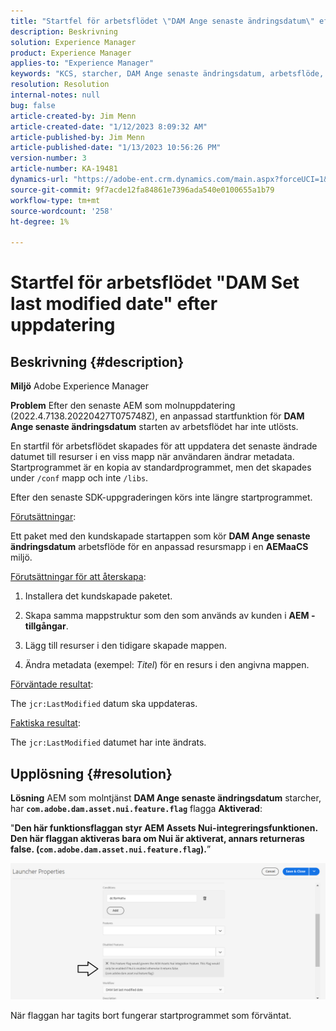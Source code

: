 ```yaml
---
title: "Startfel för arbetsflödet \"DAM Ange senaste ändringsdatum\" efter uppdatering"
description: Beskrivning
solution: Experience Manager
product: Experience Manager
applies-to: "Experience Manager"
keywords: "KCS, starcher, DAM Ange senaste ändringsdatum, arbetsflöde, fel, efter AEMaaCS-uppdatering, AEM, Adobe Experience Manager, utlöst, utlösare, felsökning"
resolution: Resolution
internal-notes: null
bug: false
article-created-by: Jim Menn
article-created-date: "1/12/2023 8:09:32 AM"
article-published-by: Jim Menn
article-published-date: "1/13/2023 10:56:26 PM"
version-number: 3
article-number: KA-19481
dynamics-url: "https://adobe-ent.crm.dynamics.com/main.aspx?forceUCI=1&pagetype=entityrecord&etn=knowledgearticle&id=cc5fc26b-5092-ed11-aad1-6045bd0065f9"
source-git-commit: 9f7acde12fa84861e7396ada540e0100655a1b79
workflow-type: tm+mt
source-wordcount: '258'
ht-degree: 1%

---
```


# Startfel för arbetsflödet &quot;DAM Set last modified date&quot; efter uppdatering

## Beskrivning {#description}


<b>Miljö</b>
Adobe Experience Manager

<b>Problem</b>
Efter den senaste AEM som molnuppdatering (2022.4.7138.20220427T075748Z), en anpassad startfunktion för <b>DAM Ange senaste ändringsdatum</b> starten av arbetsflödet har inte utlösts.

En startfil för arbetsflödet skapades för att uppdatera det senaste ändrade datumet till resurser i en viss mapp när användaren ändrar metadata.
Startprogrammet är en kopia av standardprogrammet, men det skapades under `/conf` mapp och inte `/libs`.

Efter den senaste SDK-uppgraderingen körs inte längre startprogrammet.

<u>Förutsättningar</u>:

Ett paket med den kundskapade startappen som kör <b>DAM Ange senaste ändringsdatum</b> arbetsflöde för en anpassad resursmapp i en <b>AEMaaCS</b> miljö.

<u>Förutsättningar för att återskapa</u>:

1. Installera det kundskapade paketet.

2. Skapa samma mappstruktur som den som används av kunden i <b>AEM - tillgångar</b>.

3. Lägg till resurser i den tidigare skapade mappen.

4. Ändra metadata (exempel: *Titel*) för en resurs i den angivna mappen.

<u>Förväntade resultat</u>:

The `jcr:LastModified` datum ska uppdateras.

<u>Faktiska resultat</u>:

The `jcr:LastModified` datumet har inte ändrats.


## Upplösning {#resolution}


<b>Lösning</b>
AEM som molntjänst <b>DAM Ange senaste ändringsdatum</b> starcher, har <b>`com.adobe.dam.asset.nui.feature.flag`</b> flagga <b>Aktiverad</b>:

&quot;<b>Den här funktionsflaggan styr AEM Assets Nui-integreringsfunktionen. Den här flaggan aktiveras bara om Nui är aktiverat, annars returneras false. (`com.adobe.dam.asset.nui.feature.flag`).</b>”

![](assets/f0aaf60a-33d1-ec11-a7b5-00224809ccc2.png)

När flaggan har tagits bort fungerar startprogrammet som förväntat.
